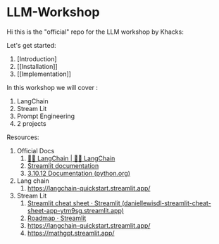 # LLM-Workshop

Hi this is the "official" repo for the LLM workshop by Khacks:


Let's get started: 
1. [Introduction]
2. [[Installation]]
3. [[Implementation]]


In this workshop we will cover :
1. LangChain
2. Stream Lit
3. Prompt Engineering
4. 2 projects

Resources:

1. Official Docs
	1. [🦜️🔗 LangChain | 🦜️🔗 LangChain](https://docs.langchain.com/docs/)
	2. [Streamlit documentation](https://docs.streamlit.io/)
	3. [3.10.12 Documentation (python.org)](https://docs.python.org/3.10/)
2. Lang chain
	1. https://langchain-quickstart.streamlit.app/
3. Stream Lit
	1. [Streamlit cheat sheet · Streamlit (daniellewisdl-streamlit-cheat-sheet-app-ytm9sg.streamlit.app)](https://daniellewisdl-streamlit-cheat-sheet-app-ytm9sg.streamlit.app/)
	2. [Roadmap · Streamlit](https://roadmap.streamlit.app/)
	3. https://langchain-quickstart.streamlit.app/
	4. https://mathgpt.streamlit.app/



